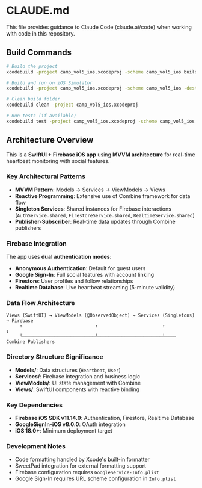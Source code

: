 # CLAUDE.md

This file provides guidance to Claude Code (claude.ai/code) when working with code in this repository.

## Build Commands

```bash
# Build the project
xcodebuild -project camp_vol5_ios.xcodeproj -scheme camp_vol5_ios build

# Build and run on iOS Simulator
xcodebuild -project camp_vol5_ios.xcodeproj -scheme camp_vol5_ios -destination 'platform=iOS Simulator,name=iPhone 15' build

# Clean build folder
xcodebuild clean -project camp_vol5_ios.xcodeproj

# Run tests (if available)
xcodebuild test -project camp_vol5_ios.xcodeproj -scheme camp_vol5_ios -destination 'platform=iOS Simulator,name=iPhone 15'
```

## Architecture Overview

This is a **SwiftUI + Firebase iOS app** using **MVVM architecture** for real-time heartbeat monitoring with social features.

### Key Architectural Patterns

- **MVVM Pattern**: Models → Services → ViewModels → Views
- **Reactive Programming**: Extensive use of Combine framework for data flow
- **Singleton Services**: Shared instances for Firebase interactions (`AuthService.shared`, `FirestoreService.shared`, `RealtimeService.shared`)
- **Publisher-Subscriber**: Real-time data updates through Combine publishers

### Firebase Integration

The app uses **dual authentication modes**:
- **Anonymous Authentication**: Default for guest users
- **Google Sign-In**: Full social features with account linking
- **Firestore**: User profiles and follow relationships
- **Realtime Database**: Live heartbeat streaming (5-minute validity)

### Data Flow Architecture

```
Views (SwiftUI) → ViewModels (@ObservedObject) → Services (Singletons) → Firebase
     ↑                           ↑                        ↑              ↓
     └───────────────────────────┴────────────────────────┴──── Combine Publishers
```

### Directory Structure Significance

- **Models/**: Data structures (`Heartbeat`, `User`)
- **Services/**: Firebase integration and business logic
- **ViewModels/**: UI state management with Combine
- **Views/**: SwiftUI components with reactive binding

### Key Dependencies

- **Firebase iOS SDK v11.14.0**: Authentication, Firestore, Realtime Database
- **GoogleSignIn-iOS v8.0.0**: OAuth integration
- **iOS 18.0+**: Minimum deployment target

### Development Notes

- Code formatting handled by Xcode's built-in formatter
- SweetPad integration for external formatting support
- Firebase configuration requires `GoogleService-Info.plist`
- Google Sign-In requires URL scheme configuration in `Info.plist`